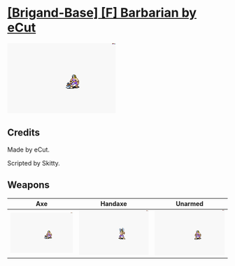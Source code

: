 # [\[Brigand-Base\] \[F\] Barbarian by eCut](./)

<img src="./3.%20Axe/Axe_000.png" alt="[Brigand-Base] [F] Barbarian by eCut standing" />

## Credits

Made by eCut.

Scripted by Skitty.

## Weapons


|Axe |Handaxe |Unarmed |
|  :---: | :---: | :---: |
| <img alt="Axe animation" src="./3.%20Axe/Axe.gif" /> | <img alt="Handaxe animation" src="./4.%20Handaxe/Handaxe.gif" /> | <img alt="Unarmed animation" src="./8.%20Unarmed/Unarmed.gif" /> |
